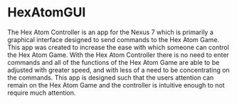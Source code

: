 HexAtomGUI
==========

The Hex Atom Controller is an app for the Nexus 7 which is primarily a 	graphical interface designed to 
send commands to the Hex Atom Game.  This app was created to increase the ease with which someone can 
control the Hex Atom Game.  With the Hex Atom Controller there is no need to enter commands and 
all of the functions of the Hex Atom Game are able to be adjusted with greater speed, and with less of 
a need to be concentrating on the commands.  This app is designed such that the users attention can remain 
on the Hex Atom Game and the controller is intuitive enough to not require much attention.
